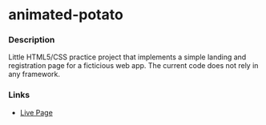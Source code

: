 # animated-potato

### Description

Little HTML5/CSS practice project that implements a simple landing and registration page for a ficticious web app.
The current code does not rely in any framework.

### Links

- [Live Page](https://mkirosh.github.io/animated-potato/)
